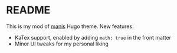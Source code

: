 # README

This is my mod of [manis](https://github.com/yursan9/manis-hugo-theme) Hugo theme. New features:

- KaTex support, enabled by adding `math: true` in the front matter
- Minor UI tweaks for my personal liking
